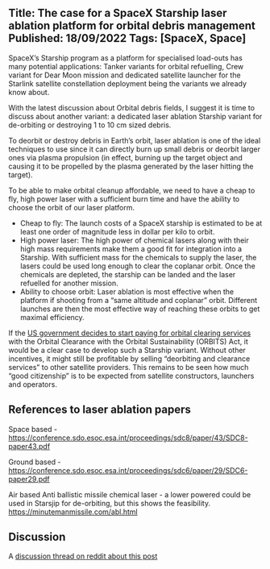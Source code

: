 Title: The case for a SpaceX Starship laser ablation platform for orbital debris management
Published: 18/09/2022
Tags: [SpaceX, Space] 
---

SpaceX’s Starship program as a platform for specialised load-outs has many potential applications: Tanker variants for orbital refuelling, Crew variant for Dear Moon mission and dedicated satellite launcher for the Starlink satellite constellation deployment being the variants we already know about.

With the latest discussion about Orbital debris fields, I suggest it is time to discuss about another variant: a dedicated laser ablation Starship variant for de-orbiting or destroying 1 to 10 cm sized debris. 

To deorbit or destroy debris in Earth’s orbit, laser ablation is one of the ideal techniques to use since it can directly burn up small debris or  deorbit larger ones via plasma propulsion (in effect, burning up the target object and causing it to be propelled by the plasma generated by the laser hitting the target). 

To be able to make orbital cleanup affordable, we need to have a cheap to fly, high power laser with a sufficient burn time and have the ability to choose the orbit of our laser platform. 

- Cheap to fly: The launch costs of a SpaceX starship is estimated to be at least one order of magnitude less in dollar per kilo to orbit. 
- High power laser: The high power of chemical lasers along with their high mass requirements make them a good fit for integration into a Starship. With sufficient mass for the chemicals to supply the laser, the lasers could be used long enough to clear the coplanar orbit. Once the chemicals are depleted, the starship can be landed and the laser refuelled for another mission. 
- Ability to choose orbit: Laser ablation is most effective when the platform if shooting from a “same altitude and coplanar” orbit. Different launches are then the most effective way of reaching these orbits to get maximal efficiency.

If the [US government decides to start paying for orbital clearing services](https://www.fastcompany.com/90789865/orbits-act-what-to-know-about-congress-effort-to-clean-up-space-debris) with the Orbital Clearance with the Orbital Sustainability (ORBITS) Act, it would be a clear case to develop such a Starship variant. Without other incentives, it might still be profitable by selling “deorbiting and clearance services” to other satellite providers. This remains to be seen how much “good citizenship” is to be expected from satellite constructors, launchers and operators. 


## References to laser ablation papers

Space based - 
https://conference.sdo.esoc.esa.int/proceedings/sdc8/paper/43/SDC8-paper43.pdf

Ground based - 
https://conference.sdo.esoc.esa.int/proceedings/sdc6/paper/29/SDC6-paper29.pdf

Air based Anti ballistic missile chemical laser - a lower powered could be used in Starsjip for de-orbiting, but this shows the feasibility. 
https://minutemanmissile.com/abl.html

## Discussion 

A [discussion thread on reddit about this post](https://www.reddit.com/r/SpaceXLounge/comments/xj8bjh/the_case_for_a_spacex_starship_laser_ablation/)
